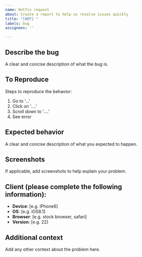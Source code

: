```yaml
---
name: Hotfix request
about: Create a report to help us resolve issues quickly
title: "[HOT] "
labels: bug
assignees: ''

---
```


## Describe the bug
A clear and concise description of what the bug is.

## To Reproduce
Steps to reproduce the behavior:
1. Go to '...'
2. Click on '....'
3. Scroll down to '....'
4. See error

## Expected behavior
A clear and concise description of what you expected to happen.

## Screenshots
If applicable, add screenshots to help explain your problem.

## Client (please complete the following information):
- **Device**: [e.g. iPhone6]
- **OS**: [e.g. iOS8.1]
- **Browser**: [e.g. stock browser, safari]
- **Version**: [e.g. 22]

## Additional context
Add any other context about the problem here.
